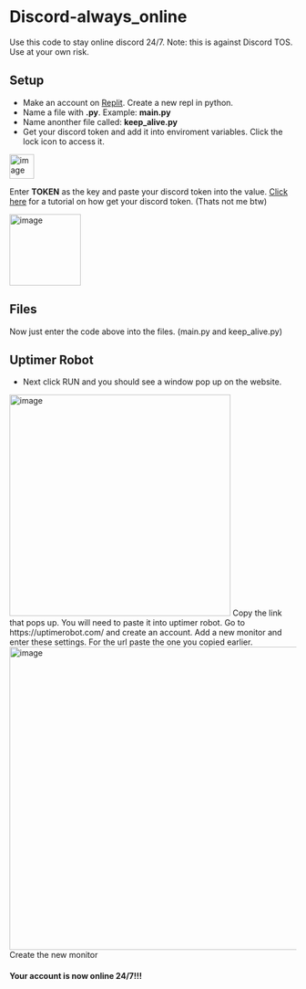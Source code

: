 # Discord-always_online
Use this code to stay online discord 24/7.  Note: this is against Discord TOS. Use at your own risk.

## Setup
- Make an account on [Replit](Replit.com). Create a new repl in python.
- Name a file with **.py**. Example: __main.py__ 
- Name anonther file called: __keep_alive.py__
- Get your discord token and add it into enviroment variables. Click the lock icon to access it.
<img width="43" alt="image" src="https://user-images.githubusercontent.com/71677613/151082794-6e1360d3-173c-4dea-b8d7-91139a228d79.png">

Enter **TOKEN** as the key and paste your discord token into the value. [Click here](https://www.youtube.com/watch?v=YEgFvgg7ZPI) for a tutorial on how get your discord token. (Thats not me btw)

<img width="125" alt="image" src="https://user-images.githubusercontent.com/71677613/151083029-413507d7-be20-4ae4-8e61-64846906c1ab.png">

## Files
Now just enter the code above into the files. (main.py and keep_alive.py)

## Uptimer Robot
- Next click RUN and you should see a window pop up on the website.

<img width="388" alt="image" src="https://user-images.githubusercontent.com/71677613/151083863-aa06f72d-a5e5-4a26-b85f-50884eee3ca7.png">
Copy the link that pops up. You will need to paste it into uptimer robot.
Go to https://uptimerobot.com/ and create an account. 
Add a new monitor and enter these settings. For the url paste the one you copied earlier. 

<img width="531" alt="image" src="https://user-images.githubusercontent.com/71677613/151084379-259af594-817c-46b1-93f2-e5741c55ec0e.png">
Create the new monitor

#### Your account is now online 24/7!!!

